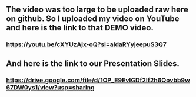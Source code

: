 
## The video was too large to be uploaded raw here on github. So I uploaded my video on YouTube and here is the link to that DEMO video. 

### https://youtu.be/cXYUzAjx-oQ?si=aldaRYyjeepuS3Q7 


## And here is the link to our Presentation Slides.

### https://drive.google.com/file/d/1OP_E9EvIGDf2If2h6Qovbb9w67DW0ys1/view?usp=sharing
